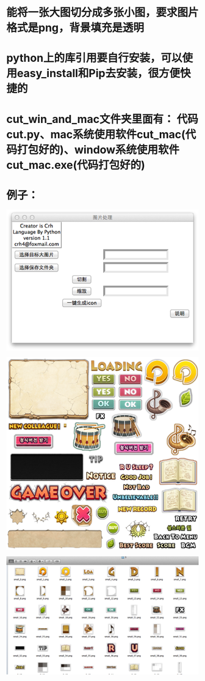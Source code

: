 # 能将一张大图切分成多张小图，要求图片格式是png，背景填充是透明
# python上的库引用要自行安装，可以使用easy_install和Pip去安装，很方便快捷的
# cut_win_and_mac文件夹里面有： 代码cut.py、mac系统使用软件cut_mac(代码打包好的)、window系统使用软件cut_mac.exe(代码打包好的)
# 例子：
![image](https://github.com/crh5354/cut/blob/master/cut_win_and_mac/Snip20160226_1.png)

![image](https://github.com/crh5354/cut/blob/master/cut_win_and_mac/menu001.png)

![image](https://github.com/crh5354/cut/blob/master/cut_win_and_mac/Snip20160226_2.png)
